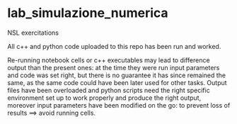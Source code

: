 # lab_simulazione_numerica
NSL exercitations

All c++ and python code uploaded to this repo has been run and worked.

Re-running notebook cells or c++ executables may lead to difference output than the present ones: at the time they were run input parameters and code was set right, but there is no guarantee it has since remained the same, as the same code could have been later used for other tasks.
Output files have been overloaded and python scripts need the right specific environment set up to work properly and produce the right output, moreover input parameters have been modified on the go:
to prevent loss of results ==> avoid running cells.


